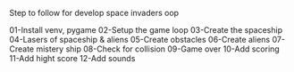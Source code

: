 Step to follow for develop space invaders oop

01-Install venv, pygame
02-Setup the game loop
03-Create the spaceship
04-Lasers of spaceship & aliens
05-Create obstacles
06-Create aliens
07-Create mistery ship
08-Check for collision
09-Game over
10-Add scoring
11-Add hight score
12-Add sounds